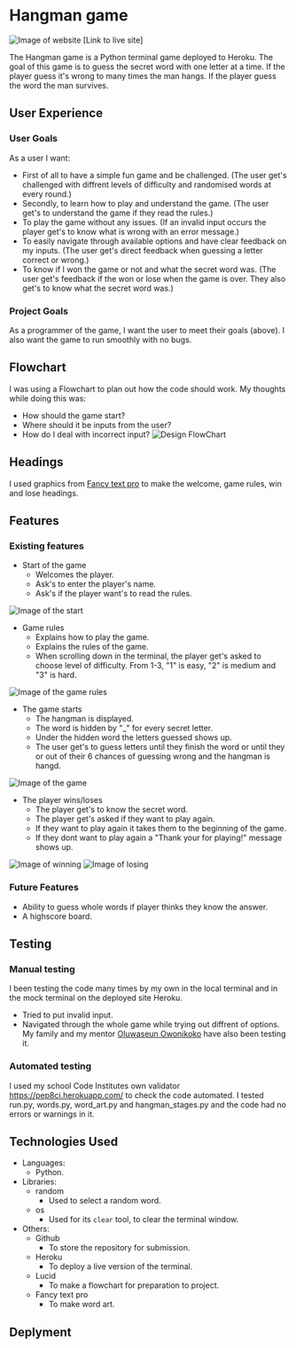 # Hangman game
![Image of website](documentation/screenshots/hangman_firstpage.JPG)
[Link to live site]

The Hangman game is a Python terminal game deployed to Heroku. The goal of this game is to guess the secret word with one letter at a time. If the player guess it's wrong to many times the man hangs. If the player guess the word the man survives.

## User Experience

### User Goals
As a user I want:
- First of all to have a simple fun game and be challenged. (The user get's challenged with diffrent levels of difficulty and randomised words at every round.)
- Secondly, to learn how to play and understand the game. (The user get's to understand the game if they read the rules.)
- To play the game without any issues. (If an invalid input occurs the player get's to know what is wrong with an error message.)
- To easily navigate through available options and have clear feedback on my inputs. (The user get's direct feedback when guessing a letter correct or wrong.)
- To know if I won the game or not and what the secret word was. (The user get's feedback if the won or lose when the game is over. They also get's to know what the secret word was.)

### Project Goals
As a programmer of the game, I want the user to meet their goals (above). I also want the game to run smoothly with no bugs.

## Flowchart
I was using a Flowchart to plan out how the code should work. My thoughts while doing this was:
- How should the game start?
- Where should it be inputs from the user?
- How do I deal with incorrect input?
![Design FlowChart](documentation/screenshots/hangman_flowchart.JPG)

## Headings
I used graphics from [Fancy text pro](https://www.fancytextpro.com/) to make the welcome, game rules, win and lose headings.

## Features
### Existing features
* Start of the game
    * Welcomes the player.
    * Ask's to enter the player's name.
    * Ask's if the player want's to read the rules.

![Image of the start](documentation/screenshots/read_rules.JPG)

* Game rules
    * Explains how to play the game.
    * Explains the rules of the game.
    * When scrolling down in the terminal, the player get's asked to choose level of difficulty. From 1-3, "1" is easy, "2" is medium and "3" is hard.

![Image of the game rules](documentation/screenshots/game_rules.JPG)

* The game starts
    * The hangman is displayed.
    * The word is hidden by "_" for every secret letter.
    * Under the hidden word the letters guessed shows up. 
    * The user get's to guess letters until they finish the word or until they or out of their 6 chances of guessing wrong and the hangman is hangd. 

![Image of the game](documentation/screenshots/the_game.JPG)

* The player wins/loses
    * The player get's to know the secret word. 
    * The player get's asked if they want to play again.
    * If they want to play again it takes them to the beginning of the game.
    * If they dont want to play again a "Thank your for playing!" message shows up.

![Image of winning](documentation/screenshots/win.JPG) ![Image of losing](documentation/screenshots/fail.JPG)

### Future Features
 * Ability to guess whole words if player thinks they know the answer.
 * A highscore board.

## Testing
### Manual testing
I been testing the code many times by my own in the local terminal and in the mock terminal on the deployed site Heroku.
- Tried to put invalid input.
- Navigated through the whole game while trying out diffrent of options.
My family and my mentor [Oluwaseun Owonikoko](https://github.com/seunkoko) have also been testing it.
### Automated testing
I used my school Code Institutes own validator https://pep8ci.herokuapp.com/ to check the code automated. I tested run.py, words.py, word_art.py and hangman_stages.py and the code had no errors or warnings in it.

## Technologies Used
* Languages: 
    * Python.
* Libraries:
    * random 
        - Used to select a random word.
    * os
        - Used for its `clear` tool, to clear the terminal window.
* Others:
    * Github
        - To store the repository for submission.
    * Heroku
        - To deploy a live version of the terminal.
    * Lucid 
        - To make a flowchart for preparation to project.
    * Fancy text pro
        - To make word art. 

## Deplyment
